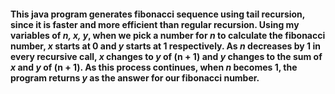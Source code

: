 #### This java program generates fibonacci sequence using tail recursion, since it is faster and more efficient than regular recursion. Using my variables of *n, x, y*, when we pick a number for *n* to calculate the fibonacci number, *x* starts at 0 and *y* starts at 1 respectively. As *n* decreases by 1 in every recursive call, *x* changes to *y*  of (n + 1) and *y*  changes to the sum of *x* and *y*  of  (n + 1). As this process continues, when *n* becomes 1, the program returns *y*  as the answer for our fibonacci number.